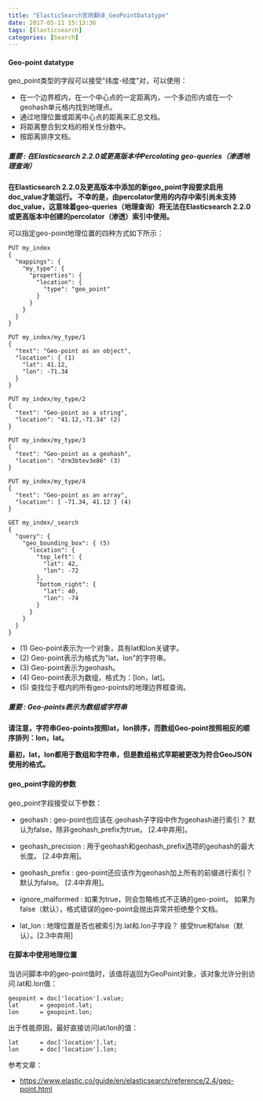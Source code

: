 ```yaml
---
title: "ElasticSearch官网翻译_GeoPointDatatype"
date: 2017-05-11 15:13:36
tags: [Elasticsearch]
categories: [Search]
---
```


#### Geo-point datatype

geo_point类型的字段可以接受"纬度-经度"对，可以使用：

- 在一个边界框内，在一个中心点的一定距离内，一个多边形内或在一个geohash单元格内找到地理点。
- 通过地理位置或距离中心点的距离来汇总文档。
- 将距离整合到文档的相关性分数中。
- 按距离排序文档。

##### 重要 : 在Elasticsearch 2.2.0或更高版本中Percolating geo-queries（渗透地理查询）

<b>在Elasticsearch 2.2.0及更高版本中添加的新geo_point字段要求启用doc_value才能运行。 不幸的是，由percolator使用的内存中索引尚未支持doc_value，这意味着geo-queries（地理查询）将无法在Elasticsearch 2.2.0或更高版本中创建的percolator（渗透）索引中使用。</b>

可以指定geo-point地理位置的四种方式如下所示：

```
PUT my_index
{
  "mappings": {
    "my_type": {
      "properties": {
        "location": {
          "type": "geo_point"
        }
      }
    }
  }
}

PUT my_index/my_type/1
{
  "text": "Geo-point as an object",
  "location": { (1)
    "lat": 41.12,
    "lon": -71.34
  }
}

PUT my_index/my_type/2
{
  "text": "Geo-point as a string",
  "location": "41.12,-71.34" (2)
}

PUT my_index/my_type/3
{
  "text": "Geo-point as a geohash",
  "location": "drm3btev3e86" (3)
}

PUT my_index/my_type/4
{
  "text": "Geo-point as an array",
  "location": [ -71.34, 41.12 ] (4)
}

GET my_index/_search
{
  "query": {
    "geo_bounding_box": { (5)
      "location": {
        "top_left": {
          "lat": 42,
          "lon": -72
        },
        "bottom_right": {
          "lat": 40,
          "lon": -74
        }
      }
    }
  }
}
```

- (1) Geo-point表示为一个对象，具有lat和lon关键字。
- (2) Geo-point表示为格式为"lat，lon"的字符串。
- (3) Geo-point表示为geohash。
- (4) Geo-point表示为数组，格式为：[lon，lat]。
- (5) 查找位于框内的所有geo-points的地理边界框查询。

##### 重要 : Geo-points表示为数组或字符串

<b>
请注意，字符串Geo-points按照lat，lon排序，而数组Geo-point按照相反的顺序排列：lon，lat。

最初，lat，lon都用于数组和字符串，但是数组格式早期被更改为符合GeoJSON使用的格式。
</b>


#### geo_point字段的参数

geo_point字段接受以下参数：

- geohash : geo-point也应该在.geohash子字段中作为geohash进行索引？ 默认为false，除非geohash_prefix为true。 [2.4中弃用]。

- geohash_precision : 用于geohash和geohash_prefix选项的geohash的最大长度。 [2.4中弃用]。

- geohash_prefix : geo-point还应该作为geohash加上所有的前缀进行索引？ 默认为false。 [2.4中弃用]。

- ignore_malformed : 如果为true，则会忽略格式不正确的geo-point。 如果为false（默认），格式错误的geo-point会抛出异常并拒绝整个文档。

- lat_lon : 地理位置是否也被索引为.lat和.lon子字段？ 接受true和false（默认）。[2.3中弃用]

#### 在脚本中使用地理位置

当访问脚本中的geo-point值时，该值将返回为GeoPoint对象，该对象允许分别访问.lat和.lon值：

```
geopoint = doc['location'].value;
lat      = geopoint.lat;
lon      = geopoint.lon;
```

出于性能原因，最好直接访问lat/lon的值：

```
lat      = doc['location'].lat;
lon      = doc['location'].lon;
```

参考文章：

- https://www.elastic.co/guide/en/elasticsearch/reference/2.4/geo-point.html